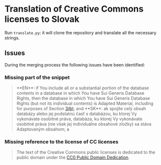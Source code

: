# Translation of Creative Commons licenses to Slovak

Run `translate.py`: it will clone the repository and translate all the necessary strings.

## Issues

During the merging process the following issues have been identified:

### Missing part of the snippet

<blockquote>
**EN**: if You include all or a substantial portion of the database contents in a database in which You have Sui Generis Database Rights, then the database in which You have Sui Generis Database Rights (but not its individual contents) is Adapted Material, including for purposes of Section <a href="#s3b">3(b)</a>; and
**SK**: ak spojíte celý obsah databázy alebo jej podstatnú časť s databázou, ku ktorej Vy vykonávate osobitné práva, databáza, ku ktorej Vy vykonávate osobitné práva (nie však jej individuálne obsahové zložky) sa stáva Adaptovaným obsahom; a
</blockquote>

### Missing reference to the license of CC licenses

<blockquote>
The text of the Creative Commons public licenses is dedicated to the public domain under the <a href="//creativecommons.org/publicdomain/zero/1.0/legalcode">CC0 Public Domain Dedication</a>.
</blockquote>
